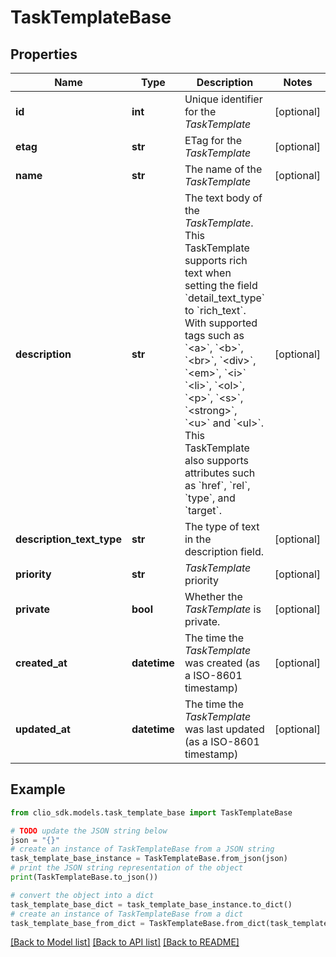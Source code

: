 # TaskTemplateBase


## Properties

Name | Type | Description | Notes
------------ | ------------- | ------------- | -------------
**id** | **int** | Unique identifier for the *TaskTemplate* | [optional] 
**etag** | **str** | ETag for the *TaskTemplate* | [optional] 
**name** | **str** | The name of the *TaskTemplate* | [optional] 
**description** | **str** | The text body of the *TaskTemplate*. This TaskTemplate supports rich text when setting the field &#x60;detail_text_type&#x60; to &#x60;rich_text&#x60;. With supported tags such as &#x60;&lt;a&gt;&#x60;, &#x60;&lt;b&gt;&#x60;, &#x60;&lt;br&gt;&#x60;, &#x60;&lt;div&gt;&#x60;, &#x60;&lt;em&gt;&#x60;, &#x60;&lt;i&gt;&#x60; &#x60;&lt;li&gt;&#x60;, &#x60;&lt;ol&gt;&#x60;, &#x60;&lt;p&gt;&#x60;, &#x60;&lt;s&gt;&#x60;, &#x60;&lt;strong&gt;&#x60;, &#x60;&lt;u&gt;&#x60; and &#x60;&lt;ul&gt;&#x60;. This TaskTemplate also supports attributes such as &#x60;href&#x60;, &#x60;rel&#x60;, &#x60;type&#x60;, and &#x60;target&#x60;. | [optional] 
**description_text_type** | **str** | The type of text in the description field. | [optional] 
**priority** | **str** | *TaskTemplate* priority | [optional] 
**private** | **bool** | Whether the *TaskTemplate* is private. | [optional] 
**created_at** | **datetime** | The time the *TaskTemplate* was created (as a ISO-8601 timestamp) | [optional] 
**updated_at** | **datetime** | The time the *TaskTemplate* was last updated (as a ISO-8601 timestamp) | [optional] 

## Example

```python
from clio_sdk.models.task_template_base import TaskTemplateBase

# TODO update the JSON string below
json = "{}"
# create an instance of TaskTemplateBase from a JSON string
task_template_base_instance = TaskTemplateBase.from_json(json)
# print the JSON string representation of the object
print(TaskTemplateBase.to_json())

# convert the object into a dict
task_template_base_dict = task_template_base_instance.to_dict()
# create an instance of TaskTemplateBase from a dict
task_template_base_from_dict = TaskTemplateBase.from_dict(task_template_base_dict)
```
[[Back to Model list]](../README.md#documentation-for-models) [[Back to API list]](../README.md#documentation-for-api-endpoints) [[Back to README]](../README.md)


